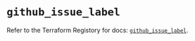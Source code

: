# `github_issue_label`

Refer to the Terraform Registory for docs: [`github_issue_label`](https://registry.terraform.io/providers/integrations/github/5.29.0/docs/resources/issue_label).
